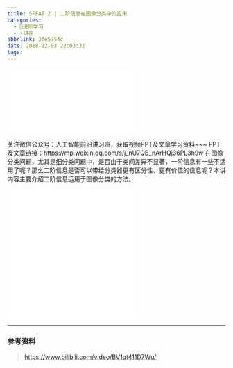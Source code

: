 ```yaml
---
title: SFFAI 2 | 二阶信息在图像分类中的应用
categories:
  - 🌙进阶学习
  - ⭐讲座
abbrlink: 3fe5754c
date: 2018-12-03 22:03:32
tags:
---
```


<iframe src="//player.bilibili.com/player.html?aid=37311868&bvid=BV1qt411D7Wu&cid=65467058&p=1" scrolling="no" border="0" frameborder="no" framespacing="0" allowfullscreen="true"> </iframe>

关注微信公众号：人工智能前沿讲习班，获取视频PPT及文章学习资料~~~
PPT及文章链接：https://mp.weixin.qq.com/s/j_nU7QB_nArHQj36PL3h9w
在图像分类问题，尤其是细分类问题中，是否由于类间差异不显著，一阶信息有一些不适用了呢？那么二阶信息是否可以带给分类器更有区分性、更有价值的信息呢？本讲内容主要介绍二阶信息运用于图像分类的方法。

<!--more-->

<iframe src="//player.bilibili.com/player.html?aid=37311868&bvid=BV1qt411D7Wu&cid=65572544&p=2" scrolling="no" border="0" frameborder="no" framespacing="0" allowfullscreen="true"> </iframe>

<iframe src="//player.bilibili.com/player.html?aid=37311868&bvid=BV1qt411D7Wu&cid=65572561&p=3" scrolling="no" border="0" frameborder="no" framespacing="0" allowfullscreen="true"> </iframe>

***

### 参考资料

> <https://www.bilibili.com/video/BV1qt411D7Wu/>
